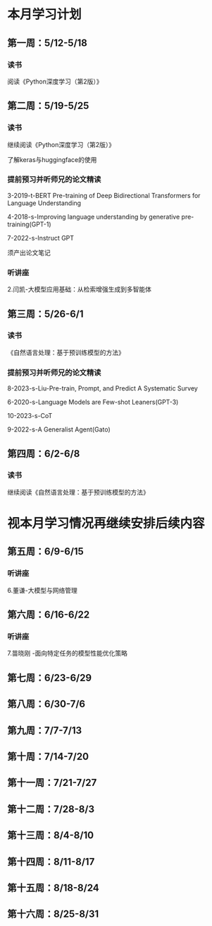# 本月学习计划

## 第一周：5/12-5/18  

### 读书

阅读《Python深度学习（第2版）》

## 第二周：5/19-5/25  

### 读书

继续阅读《Python深度学习（第2版）》

了解keras与huggingface的使用

### 提前预习并听师兄的论文精读

3-2019-t-BERT Pre-training of Deep Bidirectional Transformers for Language Understanding

4-2018-s-Improving language understanding by generative pre-training(GPT-1)

7-2022-s-Instruct GPT

须产出论文笔记

### 听讲座

2.闫凯-大模型应用基础：从检索增强生成到多智能体

## 第三周：5/26-6/1  

### 读书

《自然语言处理：基于预训练模型的方法》

### 提前预习并听师兄的论文精读

8-2023-s-Liu-Pre-train, Prompt, and Predict A Systematic Survey

6-2020-s-Language Models are Few-shot Leaners(GPT-3)

10-2023-s-CoT

9-2022-s-A Generalist Agent(Gato)

## 第四周：6/2-6/8  

### 读书

继续阅读《自然语言处理：基于预训练模型的方法》

# 视本月学习情况再继续安排后续内容

## 第五周：6/9-6/15  

### 听讲座

6.董谦-大模型与网络管理

## 第六周：6/16-6/22  

### 听讲座

7.苗晓刚 -面向特定任务的模型性能优化策略

## 第七周：6/23-6/29  

## 第八周：6/30-7/6  

## 第九周：7/7-7/13  

## 第十周：7/14-7/20  

## 第十一周：7/21-7/27  

## 第十二周：7/28-8/3  

## 第十三周：8/4-8/10  

## 第十四周：8/11-8/17  

## 第十五周：8/18-8/24  

## 第十六周：8/25-8/31  